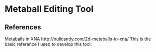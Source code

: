 # Metaball Editing Tool

## References

Metaballs in XNA http://nullcandy.com/2d-metaballs-in-xna/
  This is the basic reference I used to develop this tool.
